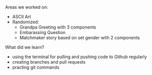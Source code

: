 Areas we worked on:
  - ASCII Art
  - Randomized:
    - Grandpa Greeting with 3 components
    - Embarassing Question
    - Matchmaker story based on set gender with 2 components

What did we learn?
- using the terminal for pulling and pushing code to Github regularly
- creating branches and pull requests
- practing git commands
